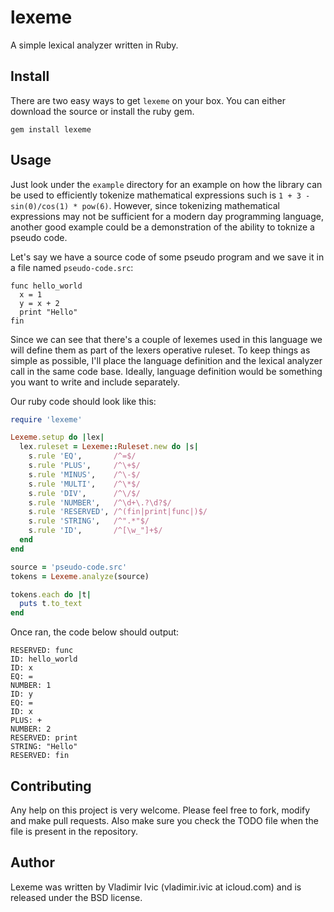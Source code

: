 lexeme
======
A simple lexical analyzer written in Ruby.

Install
-------
There are two easy ways to get `lexeme` on your box. You can either download the source or install the ruby gem. 

    gem install lexeme

Usage
-----
Just look under the `example` directory for an example on how the library can be used to efficiently 
tokenize mathematical expressions such is `1 + 3 - sin(0)/cos(1) * pow(6)`. However, since tokenizing 
mathematical expressions may not be sufficient for a modern day programming language, another good example
could be a demonstration of the ability to toknize a pseudo code.

Let's say we have a source code of some pseudo program and we save it in a file named `pseudo-code.src`:

    func hello_world
      x = 1
      y = x + 2
      print "Hello"
    fin

Since we can see that there's a couple of lexemes used in this language we will define them as part 
of the lexers operative ruleset. To keep things as simple as possible, I'll place
the language definition and the lexical analyzer call in the same code base. 
Ideally, language definition would be something you want to write and include separately. 

Our ruby code should look like this:

```ruby
require 'lexeme'

Lexeme.setup do |lex|
  lex.ruleset = Lexeme::Ruleset.new do |s| 
    s.rule 'EQ',       /^=$/
    s.rule 'PLUS',     /^\+$/
    s.rule 'MINUS',    /^\-$/
    s.rule 'MULTI',    /^\*$/
    s.rule 'DIV',      /^\/$/
    s.rule 'NUMBER',   /^\d+\.?\d?$/
    s.rule 'RESERVED', /^(fin|print|func|)$/
    s.rule 'STRING',   /^".*"$/
    s.rule 'ID',       /^[\w_"]+$/ 
  end 
end

source = 'pseudo-code.src'
tokens = Lexeme.analyze(source)

tokens.each do |t|
  puts t.to_text
end
```
Once ran, the code below should output:

    RESERVED: func
    ID: hello_world
    ID: x
    EQ: =
    NUMBER: 1
    ID: y
    EQ: =
    ID: x
    PLUS: +
    NUMBER: 2
    RESERVED: print
    STRING: "Hello"
    RESERVED: fin

Contributing
------------
Any help on this project is very welcome. Please feel free to fork, modify and 
make pull requests. Also make sure you check the TODO file when the file is present in the repository. 

Author
------
Lexeme was written by Vladimir Ivic (vladimir.ivic at icloud.com) and is
released under the BSD license.
